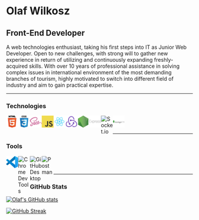 # Olaf Wilkosz
## Front-End Developer

A web technologies enthusiast, taking his first steps into IT as Junior Web Developer. Open to new challenges, with strong will to gather new experience in return of utilizing and continuously expanding freshly-acquired skills. With over 10 years of professional assistance in solving complex issues in international environment of the most demanding branches of tourism, highly motivated to switch into different field of industry and aim to gain practical expertise.

---

### Technologies

<img alt="HTML5" src="https://raw.githubusercontent.com/github/explore/80688e429a7d4ef2fca1e82350fe8e3517d3494d/topics/html/html.png" width="32" align="left">
<img alt="CSS3" src="https://raw.githubusercontent.com/github/explore/80688e429a7d4ef2fca1e82350fe8e3517d3494d/topics/css/css.png" width="32" align="left">
<img alt="Sass" src="https://raw.githubusercontent.com/github/explore/80688e429a7d4ef2fca1e82350fe8e3517d3494d/topics/sass/sass.png" width="32" align="left">
<img alt="JavaScript" src="https://raw.githubusercontent.com/github/explore/80688e429a7d4ef2fca1e82350fe8e3517d3494d/topics/javascript/javascript.png" width="32" align="left">
<img alt="React" src="https://raw.githubusercontent.com/github/explore/80688e429a7d4ef2fca1e82350fe8e3517d3494d/topics/react/react.png" width="32" align="left">
<img alt="Redux" src="https://raw.githubusercontent.com/github/explore/80688e429a7d4ef2fca1e82350fe8e3517d3494d/topics/redux/redux.png" width="32" align="left">
<img alt="Node.js" src="https://raw.githubusercontent.com/github/explore/80688e429a7d4ef2fca1e82350fe8e3517d3494d/topics/nodejs/nodejs.png" width="32" align="left">
<img alt="Express" src="https://raw.githubusercontent.com/github/explore/80688e429a7d4ef2fca1e82350fe8e3517d3494d/topics/express/express.png" width="32" align="left">
<img alt="Socket.io" src="https://bestofjs.org/logos/socketio.svg" width="32" align="left">
<img alt="MongoDB" src="https://raw.githubusercontent.com/github/explore/80688e429a7d4ef2fca1e82350fe8e3517d3494d/topics/mongodb/mongodb.png" width="32" align="left">
<br>
<br>

---

### Tools

<img alt="Visual Studio Code" src="https://raw.githubusercontent.com/github/explore/80688e429a7d4ef2fca1e82350fe8e3517d3494d/topics/visual-studio-code/visual-studio-code.png" width="32" align="left">
<img alt="Chrome DevTools" src="http://mikeking.io/devtools-author/images/chrome_devtools_256px.png" width="32" align="left">
<img alt="GitHub Desktop" src="https://img.informer.com/icons_mac/png/128/450/450394.png" width="32" align="left">
<img alt="Postman" src="https://topcracked.com/wp-content/uploads/2019/06/56276.png" width="32" align="left">
<br>
<br>

---

### GitHub Stats

[![Olaf's GitHub stats](https://github-readme-stats-olaf-wilkosz.vercel.app/api?username=olaf-wilkosz&hide=issues&show_icons=true&theme=react&title_color=58a6ff&icon_color=58a6ff&bg_color=0d1117&border_radius=10)](https://github.com/olaf-wilkosz)

[![GitHub Streak](https://github-readme-streak-stats.herokuapp.com?user=olaf-wilkosz&theme=holi-theme&border_radius=12&date_format=j%20M%5B%20Y%5D)](https://git.io/streak-stats)
